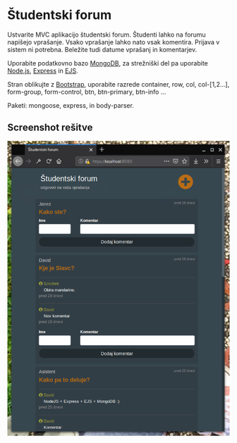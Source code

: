 # Študentski forum
Ustvarite MVC aplikacijo študentski forum. Študenti lahko na forumu napišejo vprašanje. Vsako vprašanje lahko nato vsak komentira. Prijava v sistem ni potrebna. Beležite tudi datume vprašanj in komentarjev.

Uporabite podatkovno bazo [MongoDB](https://www.mongodb.com/), za strežniški del pa uporabite [Node.js](https://nodejs.org/en/), [Express](https://expressjs.com/) in [EJS](https://ejs.co/).

Stran oblikujte z [Bootstrap](https://getbootstrap.com/), uporabite razrede container, row, col, col-[1,2...], form-group, form-control, btn, btn-primary, btn-info ...

Paketi: mongoose, express, in body-parser.

## Screenshot rešitve

![solution](./solution.png)